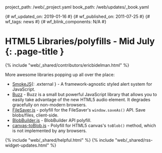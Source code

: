 project_path: /web/_project.yaml book_path: /web/updates/_book.yaml

{# wf_updated_on: 2019-01-16 #} {# wf_published_on: 2011-07-25 #} {# wf_tags: news #} {# wf_blink_components: N/A #}

# HTML5 Libraries/polyfills - Mid July {: .page-title }

{% include "web/_shared/contributors/ericbidelman.html" %}

More awesome libraries popping up all over the place:

- [SmokeJS](https://ssssnakes.com/smoke/){: .external } - A framework-agnostic styled alert system for JavaScript.
- [Buzz](http://buzz.jaysalvat.com) - Buzz is a small but powerful JavaScript library that allows you to easily take advantage of the new HTML5 audio element. It degrades gracefully on non-modern browsers.
- [FileSaver.js](https://github.com/eligrey/FileSaver.js) - polyfill for the FileSaver's `window.saveAs()` API. Save blobs/files, client-side.
- [BlobBuilder.js](https://github.com/eligrey/BlobBuilder.js) - BlobBuilder API polyfill.
- [canvas-toBlob.js](https://github.com/eligrey/canvas-toBlob.js) - Polyfill for HTML5 canvas's `toBlob()` method, which is not implemented by any browsers.

{% include "web/_shared/helpful.html" %} {% include "web/_shared/rss-widget-updates.html" %}
